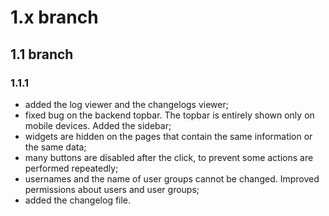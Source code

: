 # 1.x branch
## 1.1 branch
### 1.1.1
* added the log viewer and the changelogs viewer;
* fixed bug on the backend topbar. The topbar is entirely shown only on mobile devices. Added the sidebar;
* widgets are hidden on the pages that contain the same information or the same data;
* many buttons are disabled after the click, to prevent some actions are performed repeatedly;
* usernames and the name of user groups cannot be changed. Improved permissions about users and user groups;
* added the changelog file.